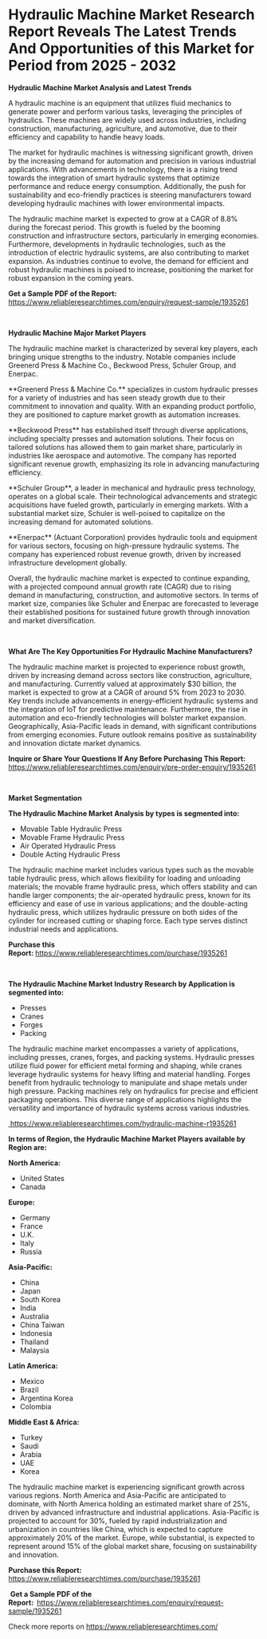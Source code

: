 <p><h1>Hydraulic Machine Market Research Report Reveals The Latest Trends And Opportunities of this Market for Period from 2025 - 2032</h1></p><p><strong>Hydraulic Machine Market Analysis and Latest Trends</strong></p>
<p><p>A hydraulic machine is an equipment that utilizes fluid mechanics to generate power and perform various tasks, leveraging the principles of hydraulics. These machines are widely used across industries, including construction, manufacturing, agriculture, and automotive, due to their efficiency and capability to handle heavy loads. </p><p>The market for hydraulic machines is witnessing significant growth, driven by the increasing demand for automation and precision in various industrial applications. With advancements in technology, there is a rising trend towards the integration of smart hydraulic systems that optimize performance and reduce energy consumption. Additionally, the push for sustainability and eco-friendly practices is steering manufacturers toward developing hydraulic machines with lower environmental impacts.</p><p>The hydraulic machine market is expected to grow at a CAGR of 8.8% during the forecast period. This growth is fueled by the booming construction and infrastructure sectors, particularly in emerging economies. Furthermore, developments in hydraulic technologies, such as the introduction of electric hydraulic systems, are also contributing to market expansion. As industries continue to evolve, the demand for efficient and robust hydraulic machines is poised to increase, positioning the market for robust expansion in the coming years.</p></p>
<p><strong>Get a Sample PDF of the Report:&nbsp;</strong> <a href="https://www.reliableresearchtimes.com/enquiry/request-sample/1935261?utm_campaign=2175&utm_medium=2&utm_source=Github&utm_content=ia&utm_term=18022025&utm_id=hydraulic-machine">https://www.reliableresearchtimes.com/enquiry/request-sample/1935261</a></p>
<p>&nbsp;</p>
<p><strong>Hydraulic Machine Major Market Players</strong></p>
<p><p>The hydraulic machine market is characterized by several key players, each bringing unique strengths to the industry. Notable companies include Greenerd Press & Machine Co., Beckwood Press, Schuler Group, and Enerpac.</p><p>**Greenerd Press & Machine Co.** specializes in custom hydraulic presses for a variety of industries and has seen steady growth due to their commitment to innovation and quality. With an expanding product portfolio, they are positioned to capture market growth as automation increases.</p><p>**Beckwood Press** has established itself through diverse applications, including specialty presses and automation solutions. Their focus on tailored solutions has allowed them to gain market share, particularly in industries like aerospace and automotive. The company has reported significant revenue growth, emphasizing its role in advancing manufacturing efficiency.</p><p>**Schuler Group**, a leader in mechanical and hydraulic press technology, operates on a global scale. Their technological advancements and strategic acquisitions have fueled growth, particularly in emerging markets. With a substantial market size, Schuler is well-poised to capitalize on the increasing demand for automated solutions.</p><p>**Enerpac** (Actuant Corporation) provides hydraulic tools and equipment for various sectors, focusing on high-pressure hydraulic systems. The company has experienced robust revenue growth, driven by increased infrastructure development globally.</p><p>Overall, the hydraulic machine market is expected to continue expanding, with a projected compound annual growth rate (CAGR) due to rising demand in manufacturing, construction, and automotive sectors. In terms of market size, companies like Schuler and Enerpac are forecasted to leverage their established positions for sustained future growth through innovation and market diversification.</p></p>
<p>&nbsp;</p>
<p><strong>What Are The Key Opportunities For Hydraulic Machine Manufacturers?</strong></p>
<p><p>The hydraulic machine market is projected to experience robust growth, driven by increasing demand across sectors like construction, agriculture, and manufacturing. Currently valued at approximately $30 billion, the market is expected to grow at a CAGR of around 5% from 2023 to 2030. Key trends include advancements in energy-efficient hydraulic systems and the integration of IoT for predictive maintenance. Furthermore, the rise in automation and eco-friendly technologies will bolster market expansion. Geographically, Asia-Pacific leads in demand, with significant contributions from emerging economies. Future outlook remains positive as sustainability and innovation dictate market dynamics.</p></p>
<p><strong>Inquire or Share Your Questions If Any Before Purchasing This Report:</strong> <a href="https://www.reliableresearchtimes.com/enquiry/pre-order-enquiry/1935261?utm_campaign=2175&utm_medium=2&utm_source=Github&utm_content=ia&utm_term=18022025&utm_id=hydraulic-machine">https://www.reliableresearchtimes.com/enquiry/pre-order-enquiry/1935261</a></p>
<p>&nbsp;</p>
<p><strong>Market Segmentation</strong></p>
<p><strong>The Hydraulic Machine Market Analysis by types is segmented into:</strong></p>
<p><ul><li>Movable Table Hydraulic Press</li><li>Movable Frame Hydraulic Press</li><li>Air Operated Hydraulic Press</li><li>Double Acting Hydraulic Press</li></ul></p>
<p><p>The hydraulic machine market includes various types such as the movable table hydraulic press, which allows flexibility for loading and unloading materials; the movable frame hydraulic press, which offers stability and can handle larger components; the air-operated hydraulic press, known for its efficiency and ease of use in various applications; and the double-acting hydraulic press, which utilizes hydraulic pressure on both sides of the cylinder for increased cutting or shaping force. Each type serves distinct industrial needs and applications.</p></p>
<p><strong>Purchase this Report:&nbsp;</strong><a href="https://www.reliableresearchtimes.com/purchase/1935261?utm_campaign=2175&utm_medium=2&utm_source=Github&utm_content=ia&utm_term=18022025&utm_id=hydraulic-machine">https://www.reliableresearchtimes.com/purchase/1935261</a></p>
<p>&nbsp;</p>
<p><strong>The Hydraulic Machine Market Industry Research by Application is segmented into:</strong></p>
<p><ul><li>Presses</li><li>Cranes</li><li>Forges</li><li>Packing</li></ul></p>
<p><p>The hydraulic machine market encompasses a variety of applications, including presses, cranes, forges, and packing systems. Hydraulic presses utilize fluid power for efficient metal forming and shaping, while cranes leverage hydraulic systems for heavy lifting and material handling. Forges benefit from hydraulic technology to manipulate and shape metals under high pressure. Packing machines rely on hydraulics for precise and efficient packaging operations. This diverse range of applications highlights the versatility and importance of hydraulic systems across various industries.</p></p>
<p><a href="https://www.reliableresearchtimes.com/hydraulic-machine-r1935261?utm_campaign=2175&utm_medium=2&utm_source=Github&utm_content=ia&utm_term=18022025&utm_id=hydraulic-machine">&nbsp;https://www.reliableresearchtimes.com/hydraulic-machine-r1935261</a></p>
<p><strong>In terms of Region, the Hydraulic Machine Market Players available by Region are:</strong></p>
<p>
    <p> <strong> North America: </strong>
        <ul>
            <li>United States</li>
            <li>Canada</li>
        </ul>
        </p> 
    <p> <strong> Europe: </strong>
        <ul>
            <li>Germany</li>
            <li>France</li>
            <li>U.K.</li>
            <li>Italy</li>
            <li>Russia</li>
        </ul>
        </p> 
    <p> <strong> Asia-Pacific: </strong>
        <ul>
            <li>China</li>
            <li>Japan</li>
            <li>South Korea</li>
            <li>India</li>
            <li>Australia</li>
            <li>China Taiwan</li>
            <li>Indonesia</li>
            <li>Thailand</li>
            <li>Malaysia</li>
        </ul>
        </p> 
    <p> <strong> Latin America: </strong>
        <ul>
            <li>Mexico</li>
            <li>Brazil</li>
            <li>Argentina Korea</li>
            <li>Colombia</li>
        </ul>
        </p> 
    <p> <strong> Middle East & Africa: </strong>
        <ul>
            <li>Turkey</li>
            <li>Saudi</li>
            <li>Arabia</li>
            <li>UAE</li>
            <li>Korea</li>
        </ul>
    </p>
    </p>
<p><p>The hydraulic machine market is experiencing significant growth across various regions. North America and Asia-Pacific are anticipated to dominate, with North America holding an estimated market share of 25%, driven by advanced infrastructure and industrial applications. Asia-Pacific is projected to account for 30%, fueled by rapid industrialization and urbanization in countries like China, which is expected to capture approximately 20% of the market. Europe, while substantial, is expected to represent around 15% of the global market share, focusing on sustainability and innovation.</p></p>
<p><strong>Purchase this Report: </strong><a href="https://www.reliableresearchtimes.com/purchase/1935261?utm_campaign=2175&utm_medium=2&utm_source=Github&utm_content=ia&utm_term=18022025&utm_id=hydraulic-machine">https://www.reliableresearchtimes.com/purchase/1935261</a></p>
<p>&nbsp;<strong>Get a Sample PDF of the Report:&nbsp;&nbsp;</strong><a href="https://www.reliableresearchtimes.com/enquiry/request-sample/1935261?utm_campaign=2175&utm_medium=2&utm_source=Github&utm_content=ia&utm_term=18022025&utm_id=hydraulic-machine">https://www.reliableresearchtimes.com/enquiry/request-sample/1935261</a></p>
<p><strong></strong></p>
<p>Check more reports on <a href="https://www.reliableresearchtimes.com/?utm_campaign=2175&utm_medium=2&utm_source=Github&utm_content=ia&utm_term=18022025&utm_id=hydraulic-machine">https://www.reliableresearchtimes.com/</a></p>